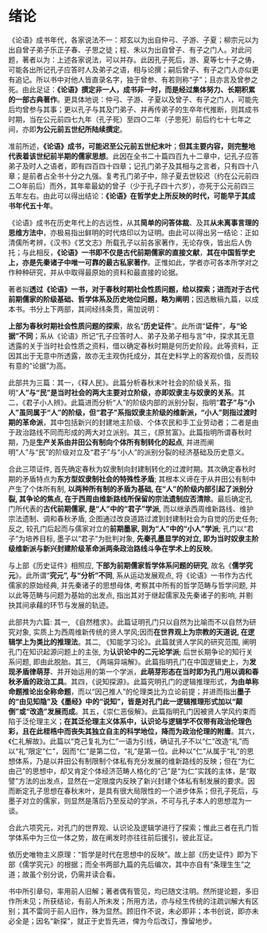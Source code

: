 # 绪论

《论语》成书年代，各家说法不一：郑玄以为出自仲弓、子游、子夏；柳宗元以为出自曾子弟子乐正子春、子思之徒；程、朱以为出自曾子、有子之门人。对此问题，著者以为：上述各家说法，可以并存。此因孔子死后，游、夏等七十子之俦，可能各出所记孔子应答时人及弟子之语，相与论撰；嗣后曾子、有子之门人亦似更有追记。所以书中对他人皆直录名字，独于曾参、有若则称“子”；且亦言及曾参之死。由此足证：**《论语》撰定非一人，成书非一时，而是经过集体努力、长期积累的一部古典著作**。更具体地说：仲弓、子游、子夏以及曾子、有子之门人，可能先后均曾参与其事；更以孔子与其及门弟子、并再传弟子的生卒年代推断，则其成书时期，当在公元前四七九年（孔子死）至四○二年（子思死）前后约七十七年之间，亦即**为公元前五世纪所陆续撰定**。

准前所述，**《论语》成书，可能迟至公元前五世纪末叶**；**但其主要内容，则完整地代表着该世纪前半期的儒家思想**。此因在全书二十篇四百九十二章中，记孔子应答弟子及时人之语者，即有四百四十四章；记孔门弟子及其相与之言者，只有四十八章；是前者占全书十分之九强。复考孔门弟子中，除子夏去世较迟（约在公元前四二○年前后）而外，其年辈最幼的曾子（少于孔子四十六岁），亦死于公元前四三五年左右。由此可以得出结论：**《论语》在哲学史上所反映的时代，可能早于其成书年代五十年**。

《论语》成书在历史年代上的古远性，从其**简单的问答体裁**、及其**从未离事言理的思维方法中**，亦极易指出鲜明的时代烙印以为证明。由此可以得出另一结论：正如清儒所考辨，《汉书》《艺文志》所载孔子以前各家著作，无论存佚，皆出后人伪托；与此相反，**《论语》一书即不仅是古代前期儒家的直接文献**，**其在中国哲学史上，亦是先秦诸子中唯一可靠的最古私家著作**。正惟如此，学者亦可各本所学对之作种种研究，并从中取得最原始的资料和最直接的论据。

著者拟**透过《论语》一书，对于春秋时期社会性质问题，给以探索；进而对于古代前期儒家的阶级基础、哲学体系及历史地位问题，略为阐明**；因选散稿九篇，以成本书。书分上下两部，其间经纬条贯，需加说明：

**上部为春秋时期社会性质问题的探索**，故名“**历史证件**”。此所谓“**证件**”，**与“论据”不同**；系从《论语》所记“孔子应答时人、弟子及弟子相与言”中，探求其无意透露的关于当时社会性质之资料，借以确定春秋时期是何历史阶段。此等资料，正因其出于无意中所透露，故亦无主观伪托成分，其在史料学上的客观价值，反而较有意的“论据”为高。

此部共为三篇：其一，《释人民》。此篇分析春秋末叶社会的阶级关系，指明“**人”与“民”是当时社会的两大主要对立阶级，亦即奴隶主与奴隶的关系**。其二，《君子小人辨》。此篇进而分析“人”的阶级内部的派别分裂，指明“**君子”与“小人”虽同属于“人”的阶级，但“君子”系指奴隶主阶级的维新派，“小人”则指过渡时期的革命派**，其中包括新兴的封建地主阶级、个体农民和手工业劳动者；二者是由于政治路线不同而形成的两大对立派别。其三，《原贫富》。此篇指明所谓春秋时期，乃是**生产关系由井田公有制向个体所有制转化的起点**, 并进而阐明“人”与“民”的阶级对立及“君子”与“小人”的派别分裂的经济基础及历史意义。

合此三项证件, 首先确定春秋为奴隶制向封建制转化的过渡时期。其次确定春秋时期的矛盾特点为**东方型奴隶制社会的特殊性矛盾**; 其根本义谛在于从井田公有制中产生了个体所有制, **以两种所有制的矛盾为基础, 在“人”的阶级内部引起了派别分裂, 其争论的焦点, 在于西周由维新路线所保留的宗法遗制应否清除**。最后确定孔门所代表的**古代前期儒家, 是“人”中的“君子”学派**, 而以继承西周维新路线、维护宗法遗制、调和春秋矛盾, 企图通过改良道路过渡到封建制社会为自觉的历史任务; 反之, 较孔门后起而与儒家对立的**前期墨家, 则为“人”中的“小人”学派**; 孔门以“君子”为培养目标, 墨子以“君子”为批判对象, **先秦孔墨显学的对立, 即为当时奴隶主阶级维新派与新兴封建阶级革命派两条政治路线斗争在学术上的反映**。

与上部《历史证件》相照应, **下部为前期儒家哲学体系问题的研究**, 故名《**儒学究元**》。此所谓“**究元”, 与“分析”不同**, 系从运动发展观点, 将《论语》一书作为古代儒家的原始经典, 并先秦诸子的思想母体, 考察其中所有的哲学范畴与哲学问题, 并以此等范畴与问题为基始的出发点, 指出其对于继起儒家及先秦诸子的影响, 并剔抉其间承藉的环节与发展的轨迹。

此部共为六篇: 其一, 《自然稽求》。此篇证明孔门只以自然为比喻而不以自然为研究对象, 实质上为西周维新传统的贤人学风;因而**在世界观上为宗教的天道说, 在逻辑学上为类比的推理法**。其二, 《知能学习论》。此篇就贤人学风的研究范围, 阐明孔门在知识起源问题上的主张, 为**认识论中的二元论学派**; 后世长期争论的知行关系问题, 即由此脱胎。其三, 《两端异端解》。此篇指明孔门在中国逻辑史上，为**发现矛盾律萌芽**、并开始运用的第一个学派，**此萌芽形态在当时即为孔门用以调和春秋矛盾的政治工具**。其四，《说知探源》。此篇究明孔门的逻辑推理形式，**为由单称命题推论出全称命题**，而以“因己推人”的伦理类比为立论前提；并进而指出**墨子的“由见知隐”及《墨经》中的“说知”，皆是对孔门此一逻辑推理形式加以“颠倒”或“改造”发展而成**。其五，《崇仁恶佞解》。此篇指明孔门因被贤人学风约束而陷于泛伦理主义；**在其泛伦理主义体系中，认识论与逻辑学不仅带有政治伦理色彩，且在此桎梏中而丧失其独立自主的科学地位，降而为政治伦理的附庸**。其六，《仁礼解故》。此篇以“克己复礼为仁”一语为引线，确证孔子不以“仁”改造“礼”而以“礼”限定“仁”，因而“仁”是第二位，“礼”是第一位。此种以“仁”从属于“礼”的思想体系，乃是以井田公有制限制个体私有充分发展的维新路线的反映；但在“为仁由己”的思想中，却又肯定个体经济范畴人格化的“己”是“为仁”实践的主体，是“取譬”方法的出发点，显然在一定限度内反映了新兴封建个体私有制发展的要求。因而断定孔子思想在春秋末叶，是具有很大局限性的一个进步体系；但孔子死后，与墨子对立的儒家，则显然是落后乃至反动的学派，不可与孔子本人的思想混为一谈。

合此六项究元，对孔门的世界观、认识论及逻辑学进行了探索；惟此三者在孔门哲学体系中为三位一体之势，故在阐发时亦往往前后援引，彼此互证。

依历史唯物主义原理：“哲学是时代在思想中的反映”。故上部《历史证件》即为下部《儒学究元》的根据；而全书两部九篇的先后编次，其中亦自有“条理生生”之道；故虽个别分说，仍需并读合看。

书中所引章句，率用前人旧解；著者偶有管见，均已随文注明。然所提论题，多旧作所未见；所获结论，有前人所未发；所用方法，亦与经生传统的注疏训解大有区别；其不雷同于前人旧作，殊为显然。顾旧作不说，未必即非；本书创说，即亦未必全是；因名“新探”，就正于史哲先进，俾为今后改订，豫留地步。